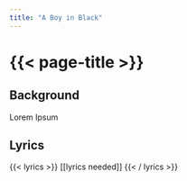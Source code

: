 ```yaml
---
title: "A Boy in Black"
---
```

# {{< page-title >}}

## Background
Lorem Ipsum

## Lyrics
{{< lyrics >}}
[[lyrics needed]]
{{< / lyrics >}}
